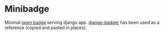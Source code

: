 Minibadge
=========

Minimal [open badge](http://www.openbadges.org/) serving django app. [django-badger](https://github.com/lmorchard/django-badger) has been used as a reference (copied and pasted in places).
